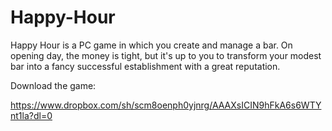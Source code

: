 # Happy-Hour
Happy Hour is a PC game in which you create and manage a bar. On opening day, the money is tight, but it's up to you to transform your modest bar into a fancy successful establishment with a great reputation.

Download the game:

https://www.dropbox.com/sh/scm8oenph0yjnrg/AAAXsICIN9hFkA6s6WTYnt1la?dl=0